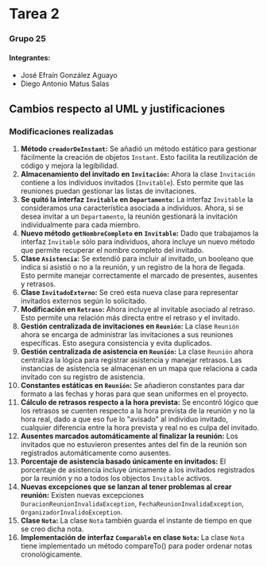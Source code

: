 # Tarea 2

### Grupo 25
#### Integrantes:
* José Efraín González Aguayo
* Diego Antonio Matus Salas

## Cambios respecto al UML y justificaciones
### Modificaciones realizadas
1. **Método `creadorDeInstant`:**
   Se añadió un método estático para gestionar fácilmente la creación de objetos `Instant`. Esto facilita la reutilización de código y mejora la legibilidad.
2. **Almacenamiento del invitado en `Invitación`:**
   Ahora la clase `Invitación` contiene a los individuos invitados (`Invitable`). Esto permite que las reuniones puedan gestionar las listas de invitaciones.
3. **Se quitó la interfaz `Invitable` en `Departamento`:**
   La interfaz `Invitable` la consideramos una característica asociada a individuos. Ahora, si se desea invitar a un `Departamento`, la reunión gestionará la invitación individualmente para cada miembro.
4. **Nuevo método `getNombreCompleto` en `Invitable`:**
   Dado que trabajamos la interfaz `Invitable` sólo para individuos, ahora incluye un nuevo método que permite recuperar el nombre completo del invitado.
5. **Clase `Asistencia`:**
   Se extendió para incluir al invitado, un booleano que indica si asistió o no a la reunión, y un registro de la hora de llegada. Esto permite manejar correctamente el marcado de presentes, ausentes y retrasos.
6. **Clase `InvitadoExterno`:**
   Se creó esta nueva clase para representar invitados externos según lo solicitado.
7. **Modificación en `Retraso`:**
   Ahora incluye al invitable asociado al retraso. Esto permite una relación más directa entre el retraso y el invitado.
8. **Gestión centralizada de invitaciones en `Reunión`:**
   La clase `Reunión` ahora se encarga de administrar las invitaciones a sus reuniones específicas. Esto asegura consistencia y evita duplicados.
9. **Gestión centralizada de asistencia en `Reunión`:**
   La clase `Reunión` ahora centraliza la lógica para registrar asistencia y manejar retrasos. Las instancias de asistencia se almacenan en un mapa que relaciona a cada invitado con su registro de asistencia.
10. **Constantes estáticas en `Reunión`:**
    Se añadieron constantes para dar formato a las fechas y horas para que sean uniformes en el proyecto.
11. **Cálculo de retrasos respecto a la hora prevista:**
    Se encontró lógico que los retrasos se cuenten respecto a la hora prevista de la reunión y no la hora real, dado a que eso fue lo "avisado" al individuo invitado, cualquier diferencia entre la hora prevista y real no es culpa del invitado.
12. **Ausentes marcados automáticamente al finalizar la reunión:**
    Los invitados que no estuvieron presentes antes del fin de la reunión son registrados automáticamente como ausentes.
13. **Porcentaje de asistencia basado únicamente en invitados:**
    El porcentaje de asistencia incluye únicamente a los invitados registrados por la reunión y no a todos los objectos `Invitable` activos.
14. **Nuevas excepciones que se lanzan al tener problemas al crear reunión:**
    Existen nuevas excepciones `DuracionReunionInvalidaException`, `FechaReunionInvalidaException`, `OrganizadorInvalidoException`.
15. **Clase `Nota`:**
    La clase `Nota` también guarda el instante de tiempo en que se creo dicha nota.
16. **Implementación de interfaz `Comparable` en clase `Nota`:**
    La clase `Nota` tiene implementado un método compareTo() para poder ordenar notas cronológicamente. 
